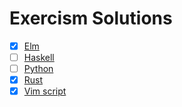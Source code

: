 # Exercism Solutions
- [x] [Elm](elm/README.md#exercism-elm-solutions)
- [ ] [Haskell](https://github.com/fruit-in/exercism-solution/tree/hs/haskell)
- [ ] [Python](https://github.com/fruit-in/exercism-solution/tree/py/python)
- [x] [Rust](rust/README.md#exercism-rust-solutions)
- [x] [Vim script](vimscript/README.md#exercism-vim-script-solutions)
